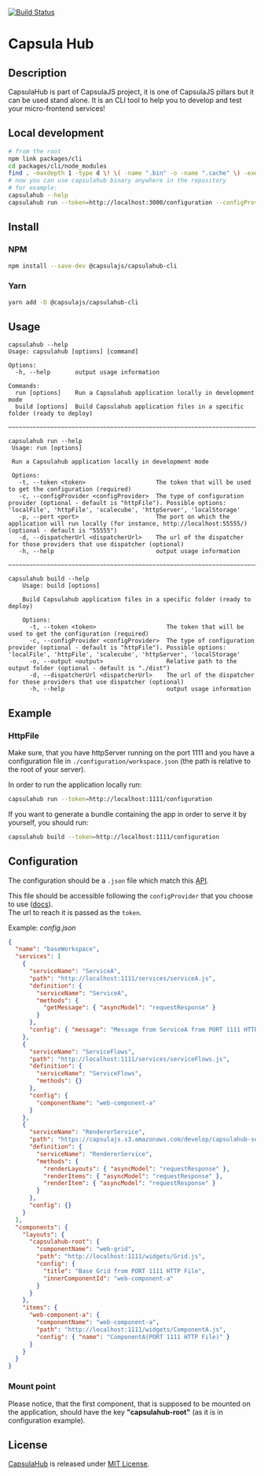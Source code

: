 [![Build Status](https://travis-ci.com/capsulajs/capsulahub.svg?branch=develop)](https://travis-ci.com/capsulajs/capsulahub)

# Capsula Hub

## Description

CapsulaHub is part of CapsulaJS project, it is one of CapsulaJS pillars but it can be used stand alone.
It is an CLI tool to help you to develop and test your micro-frontend services!

## Local development

```bash
# from the root
npm link packages/cli
cd packages/cli/node_modules
find . -maxdepth 1 -type d \! \( -name ".bin" -o -name ".cache" \) -exec rm -rf "{}" \;
# now you can use capsulahub binary anywhere in the repository
# for example:
capsulahub --help
capsulahub run --token=http://localhost:3000/configuration --configProvider=httpFile --port=8888
```

## Install

### NPM

```bash
npm install --save-dev @capsulajs/capsulahub-cli
```

### Yarn

```bash
yarn add -D @capsulajs/capsulahub-cli
```

## Usage

```shell
capsulahub --help
Usage: capsulahub [options] [command]

Options:
  -h, --help       output usage information

Commands:
  run [options]    Run a Capsulahub application locally in development mode
  build [options]  Build Capsulahub application files in a specific folder (ready to deploy)

~~~~~~~~~~~~~~~~~~~~~~~~~~~~~~~~~~~~~~~~~~~~~~~~~~~~~~~~~~~~~~~~~~~~~~~~~~~~~~~~~~~~~~~~~~~~~~~~~

capsulahub run --help
 Usage: run [options]
 
 Run a Capsulahub application locally in development mode
 
 Options:
   -t, --token <token>                    The token that will be used to get the configuration (required)
   -c, --configProvider <configProvider>  The type of configuration provider (optional - default is "httpFile"). Possible options: 'localFile', 'httpFile', 'scalecube', 'httpServer', 'localStorage'
   -p, --port <port>                      The port on which the application will run locally (for instance, http://localhost:55555/) (optional - default is "55555")
   -d, --dispatcherUrl <dispatcherUrl>    The url of the dispatcher for those providers that use dispatcher (optional)
   -h, --help                             output usage information

~~~~~~~~~~~~~~~~~~~~~~~~~~~~~~~~~~~~~~~~~~~~~~~~~~~~~~~~~~~~~~~~~~~~~~~~~~~~~~~~~~~~~~~~~~~~~~~~~

capsulahub build --help
    Usage: build [options]
    
    Build Capsulahub application files in a specific folder (ready to deploy)
    
    Options:
      -t, --token <token>                    The token that will be used to get the configuration (required)
      -c, --configProvider <configProvider>  The type of configuration provider (optional - default is "httpFile"). Possible options: 'localFile', 'httpFile', 'scalecube', 'httpServer', 'localStorage'
      -o, --output <output>                  Relative path to the output folder (optional - default is "./dist")
      -d, --dispatcherUrl <dispatcherUrl>    The url of the dispatcher for those providers that use dispatcher (optional)
      -h, --help                             output usage information
```

## Example

### HttpFile

Make sure, that you have httpServer running on the port 1111 and you have
a configuration file in `./configuration/workspace.json` (the path is relative to the root of your server).

In order to run the application locally run:

```bash
capsulahub run --token=http://localhost:1111/configuration
```

If you want to generate a bundle containing the app in order to serve it by yourself, you should run:

```bash
capsulahub build --token=http://localhost:1111/configuration
```

## Configuration

The configuration should be a `.json` file which
match this [API](https://github.com/capsulajs/capsulahub-core/blob/develop/packages/workspace/src/api/WorkspaceConfig.ts).

This file should be accessible following the `configProvider` that you choose to use 
([docs](https://github.com/capsulajs/capsulahub/tree/develop/packages/service-configuration)).  
The url to reach it is passed as the `token`.

Example: _config.json_

```json
{
  "name": "baseWorkspace",
  "services": [
    {
      "serviceName": "ServiceA",
      "path": "http://localhost:1111/services/serviceA.js",
      "definition": {
        "serviceName": "ServiceA",
        "methods": {
          "getMessage": { "asyncModel": "requestResponse" }
        }
      },
      "config": { "message": "Message from ServiceA from PORT 1111 HTTP File" }
    },
    {
      "serviceName": "ServiceFlows",
      "path": "http://localhost:1111/services/serviceFlows.js",
      "definition": {
        "serviceName": "ServiceFlows",
        "methods": {}
      },
      "config": {
        "componentName": "web-component-a"
      }
    },
    {
      "serviceName": "RendererService",
      "path": "https://capsulajs.s3.amazonaws.com/develop/capsulahub-service-renderer/index.js",
      "definition": {
        "serviceName": "RendererService",
        "methods": {
          "renderLayouts": { "asyncModel": "requestResponse" },
          "renderItems": { "asyncModel": "requestResponse" },
          "renderItem": { "asyncModel": "requestResponse" }
        }
      },
      "config": {}
    }
  ],
  "components": {
    "layouts": {
      "capsulahub-root": {
        "componentName": "web-grid",
        "path": "http://localhost:1111/widgets/Grid.js",
        "config": {
          "title": "Base Grid from PORT 1111 HTTP File",
          "innerComponentId": "web-component-a"
        }
      }
    },
    "items": {
      "web-component-a": {
        "componentName": "web-component-a",
        "path": "http://localhost:1111/widgets/ComponentA.js",
        "config": { "name": "ComponentA(PORT 1111 HTTP File)" }
      }
    }
  }
}
```

### Mount point

Please notice, that the first component, that is supposed to be mounted on the application, should
have the key **"capsulahub-root"** (as it is in configuration example).

<!-- To put back later for local dev
Run it locally
--------------
|        What to do    |   Command   |
|----------------------|-------------|
| To run the linter:   | `yarn lint` |
| To run the tests:    | `yarn test` |
| To generate the doc: | `yarn doc`  |


Development
-----------
- Clone the project then do `yarn` or `npm i`
- Create a `capsulahub.json` file at the root with the following structure:
    ```json
    {
      "token": "your_token"
    }
    ```
- Run `yarn start` or `npm run start`.
-->

## License

[CapsulaHub](https://github.com/capsulajs/capsula-hub) is released under [MIT License](./LICENSE).

